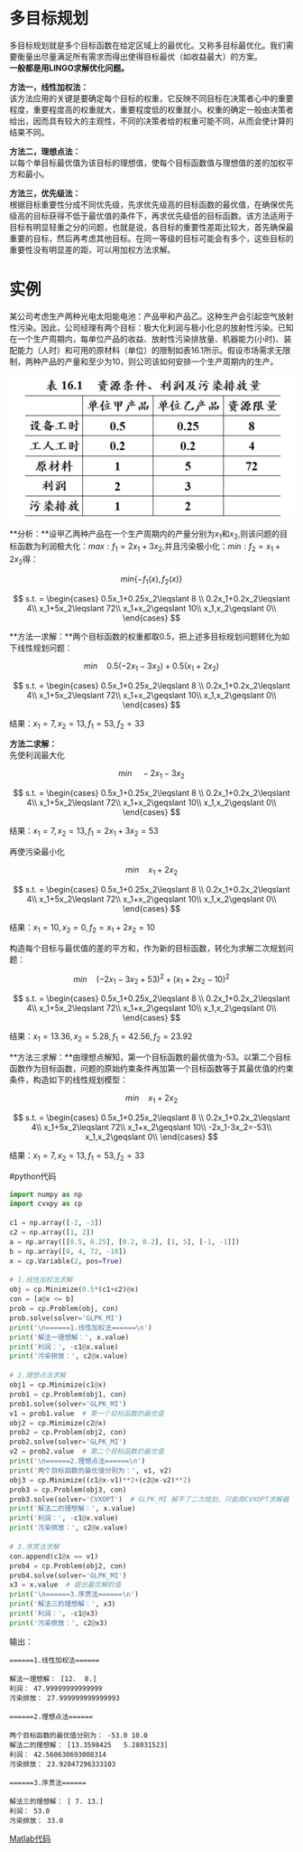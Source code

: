# 多目标规划
多目标规划就是多个目标函数在给定区域上的最优化。又称多目标最优化。我们需要衡量出尽量满足所有需求而得出使得目标最优（如收益最大）的方案。    
**一般都是用LINGO求解优化问题。**

**方法一，线性加权法：**     
该方法应用的关键是要确定每个目标的权重，它反映不同目标在决策者心中的重要程度，重要程度高的权重就大，重要程度低的权重就小。权重的确定一般由决策者给出，因而具有较大的主观性，不同的决策者给的权重可能不同，从而会使计算的结果不同。

**方法二，理想点法：**    
以每个单目标最优值为该目标的理想值，使每个目标函数值与理想值的差的加权平方和最小。

**方法三，优先级法：**    
根据目标重要性分成不同优先级，先求优先级高的目标函数的最优值，在确保优先级高的目标获得不低于最优值的条件下，再求优先级低的目标函数。该方法适用于目标有明显轻重之分的问题，也就是说，各目标的重要性差距比较大，首先确保最重要的目标，然后再考虑其他目标。在同一等级的目标可能会有多个，这些目标的重要性没有明显差的距，可以用加权方法求解。

# 实例
某公司考虑生产两种光电太阳能电池：产品甲和产品乙。这种生产会引起空气放射性污染。因此，公司经理有两个目标：极大化利润与极小化总的放射性污染。已知在一个生产周期内，每单位产品的收益、放射性污染排放量、机器能力(小时)、装配能力（人时）和可用的原材料（单位）的限制如表16.1所示。假设市场需求无限制，两种产品的产量和至少为10，则公司该如何安排一个生产周期内的生产。  

![](youhua1.png)  

**分析：**设甲乙两种产品在一个生产周期内的产量分别为$x_1$和$x_2$,则该问题的目标函数为利润极大化：$max:f_1=2x_1+3x_2$,并且污染极小化：$min: f_2=x_1+2x_2$得：  

$$min\{-f_1(x),f_2(x)\}$$

$$
s.t. = \begin{cases}
0.5x_1+0.25x_2\leqslant 8 \\
0.2x_1+0.2x_2\leqslant 4\\
x_1+5x_2\leqslant 72\\
x_1+x_2\geqslant 10\\
x_1,x_2\geqslant 0\\
\end{cases}
$$

**方法一求解：**两个目标函数的权重都取0.5，把上述多目标规划问题转化为如下线性规划问题：       

$$min\quad 0.5(-2x_1-3x_2)+0.5(x_1+2x_2)$$

$$
s.t. = \begin{cases}
0.5x_1+0.25x_2\leqslant 8 \\
0.2x_1+0.2x_2\leqslant 4\\
x_1+5x_2\leqslant 72\\
x_1+x_2\geqslant 10\\
x_1,x_2\geqslant 0\\
\end{cases}
$$

结果：$x_1=7,x_2=13,f_1=53,f_2=33$

**方法二求解：**   
先使利润最大化    

$$min\quad -2x_1-3x_2$$

$$
s.t. = \begin{cases}
0.5x_1+0.25x_2\leqslant 8 \\
0.2x_1+0.2x_2\leqslant 4\\
x_1+5x_2\leqslant 72\\
x_1+x_2\geqslant 10\\
x_1,x_2\geqslant 0\\
\end{cases}
$$

结果：$x_1=7,x_2=13,f_1=2x_1+3x_2=53$

再使污染最小化    

$$min\quad x_1+2x_2$$

$$
s.t. = \begin{cases}
0.5x_1+0.25x_2\leqslant 8 \\
0.2x_1+0.2x_2\leqslant 4\\
x_1+5x_2\leqslant 72\\
x_1+x_2\geqslant 10\\
x_1,x_2\geqslant 0\\
\end{cases}
$$

结果：$x_1=10,x_2=0,f_2=x_1+2x_2=10$

构造每个目标与最优值的差的平方和，作为新的目标函数，转化为求解二次规划问题：  

$$min\quad (-2x_1-3x_2+53)^2+(x_1+2x_2-10)^2$$

$$
s.t. = \begin{cases}
0.5x_1+0.25x_2\leqslant 8 \\
0.2x_1+0.2x_2\leqslant 4\\
x_1+5x_2\leqslant 72\\
x_1+x_2\geqslant 10\\
x_1,x_2\geqslant 0\\
\end{cases}
$$

结果：$x_1=13.36,x_2=5.28,f_1=42.56,f_2=23.92$

**方法三求解：**由理想点解知，第一个目标函数的最优值为-53。以第二个目标函数作为目标函数，问题的原始约束条件再加第一个目标函数等于其最优值的约束条件，构造如下的线性规划模型：   

$$min\quad x_1+2x_2$$

$$
s.t. = \begin{cases}
0.5x_1+0.25x_2\leqslant 8 \\
0.2x_1+0.2x_2\leqslant 4\\
x_1+5x_2\leqslant 72\\
x_1+x_2\geqslant 10\\
-2x_1-3x_2=-53\\
x_1,x_2\geqslant 0\\
\end{cases}
$$

结果：$x_1=7,x_2=13,f_1=53,f_2=33$

#python代码  
```python
import numpy as np
import cvxpy as cp
 
c1 = np.array([-2, -3])
c2 = np.array([1, 2])
a = np.array([[0.5, 0.25], [0.2, 0.2], [1, 5], [-1, -1]])
b = np.array([8, 4, 72, -10])
x = cp.Variable(2, pos=True)
 
# 1.线性加权法求解
obj = cp.Minimize(0.5*(c1+c2)@x)
con = [a@x <= b]
prob = cp.Problem(obj, con)
prob.solve(solver='GLPK_MI')
print('\n======1.线性加权法======\n')
print('解法一理想解：', x.value)
print('利润：', -c1@x.value)
print('污染排放：', c2@x.value)
 
# 2.理想点法求解
obj1 = cp.Minimize(c1@x)
prob1 = cp.Problem(obj1, con)
prob1.solve(solver='GLPK_MI')
v1 = prob1.value  # 第一个目标函数的最优值
obj2 = cp.Minimize(c2@x)
prob2 = cp.Problem(obj2, con)
prob2.solve(solver='GLPK_MI')
v2 = prob2.value  # 第二个目标函数的最优值
print('\n======2.理想点法======\n')
print('两个目标函数的最优值分别为：', v1, v2)
obj3 = cp.Minimize((c1@x-v1)**2+(c2@x-v2)**2)
prob3 = cp.Problem(obj3, con)
prob3.solve(solver='CVXOPT')  # GLPK_MI 解不了二次规划，只能用CVXOPT求解器
print('解法二的理想解：', x.value)
print('利润：', -c1@x.value)
print('污染排放：', c2@x.value)
 
# 3.序贯法求解
con.append(c1@x == v1)
prob4 = cp.Problem(obj2, con)
prob4.solve(solver='GLPK_MI')
x3 = x.value  # 提出最优解的值
print('\n======3.序贯法======\n')
print('解法三的理想解：', x3)
print('利润：', -c1@x3)
print('污染排放：', c2@x3)
```
输出：
```
======1.线性加权法======

解法一理想解： [12.  8.]
利润： 47.99999999999999
污染排放： 27.999999999999993

======2.理想点法======

两个目标函数的最优值分别为： -53.0 10.0
解法二的理想解： [13.3598425   5.28031523]
利润： 42.560630693008314
污染排放： 23.92047296333103

======3.序贯法======

解法三的理想解： [ 7. 13.]
利润： 53.0
污染排放： 33.0
```

[Matlab代码](https://blog.csdn.net/herry57/article/details/125702575)